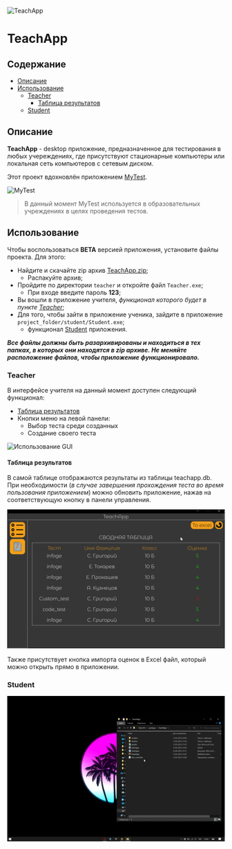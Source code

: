 <!-- New doc for TeachApp -->

![TeachApp](https://sun9-36.userapi.com/impg/yfixA-Ss_m0TbqKT5W2I8etzN6KfFRx6jxaW5Q/Ympi_rJL52k.jpg?size=976x183&quality=96&sign=c3e436ed1960e92d229bfc2efbd54899&type=album, "TeachApp")

# TeachApp

## Содержание

- [Описание](#описание)
- [Использование](#использование)
	- [Teacher](#teacher)
		- [Таблица результатов](#таблица-результатов)
	- [Student](#student)

## Описание

**TeachApp** - desktop приложение, предназначенное для тестирования в любых учереждениях, где присутствуют стационарные компьютеры или локальная сеть компьютеров с сетевым диском.

Этот проект вдохновлён приложением [MyTest](https://mytest.klyaksa.net/wiki/Заглавная_страница).

![MyTest](https://1.bp.blogspot.com/-ugIQbWrSQ7A/UOf5-plJk4I/AAAAAAAAAXA/Kn_GsfUkEZU/s1600/Mtx101.png, "MyTest")

> В данный момент MyTest используется в образовательных учреждениях в целях проведения тестов.

## Использование

Чтобы воспользоваться **BETA** версией приложения, установите файлы проекта.
Для этого:

- Найдите и скачайте zip архив [TeachApp.zip](https://github.com/JKofAL/TeachApp/blob/master/TeachApp.zip);
	- Распакуйте архив;
- Пройдите по директории `teacher` и откройте файл `Teacher.exe`;
	- При входе введите пароль **123**;
- Вы вошли в приложение учителя, *функционал которого будет в пункте [Teacher](#teacher)*;
- Для того, чтобы зайти в приложение ученика, зайдите в приложение `project_folder/student/Student.exe`;
	- функционал [Student](#student) приложения.

***Все файлы должны быть разархивированы и находиться в тех папках, в которых они находятся в zip архиве. Не меняйте расположение файлов, чтобы приложение функционировало.***

### Teacher

В интерфейсе учителя на данный момент доступен следующий функционал:

* [Таблица результатов](#таблица-результатов)
* Кнопки меню на левой панели:
	* Выбор теста среди созданных
	* Создание своего теста

![Использование GUI](https://github.com/JKofAL/TeachApp/blob/master/git_doc/teacher_gui.gif)

#### Таблица результатов

В самой таблице отображаются результаты из таблицы teachapp.db. При необходимости (*в случае завершения прохождения теста во время пользования приложением*) можно обновить приложение, нажав на соответствующую кнопку в панели управления.

![Обновление таблицы](https://github.com/JKofAL/TeachApp/blob/master/git_doc/repeat_tb.gif)

Также присутствует кнопка импорта оценок в Excel файл, который можно открыть прямо в приложении.

### Student

![Использование GUI](https://github.com/JKofAL/TeachApp/blob/master/git_doc/student_gui.gif)